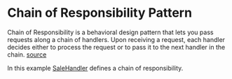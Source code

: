 # Chain of Responsibility Pattern

Chain of Responsibility is a behavioral design pattern that lets you pass requests along a chain of handlers. Upon receiving a request, each handler decides either to process the request or to pass it to the next handler in the chain. [source](https://refactoring.guru/design-patterns/chain-of-responsibility)

In this example [SaleHandler](Chain.ts) defines a chain of responsibility.
